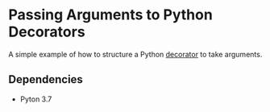 # Passing Arguments to Python Decorators

A simple example of how to structure a Python [decorator](https://realpython.com/primer-on-python-decorators/) to take arguments.

## Dependencies

* Pyton 3.7